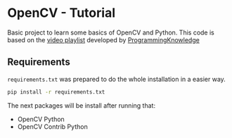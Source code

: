 # OpenCV - Tutorial

Basic project to learn some basics of OpenCV and Python. This code is based on the [video playlist](https://www.youtube.com/watch?v=kdLM6AOd2vc&list=PLS1QulWo1RIa7D1O6skqDQ-JZ1GGHKK-K) developed by [ProgrammingKnowledge](https://www.youtube.com/user/ProgrammingKnowledge)

## Requirements
`requirements.txt` was prepared to do the whole installation in a easier way.

```sh
pip install -r requirements.txt
```

The next packages will be install after running that:
- OpenCV Python
- OpenCV Contrib Python

